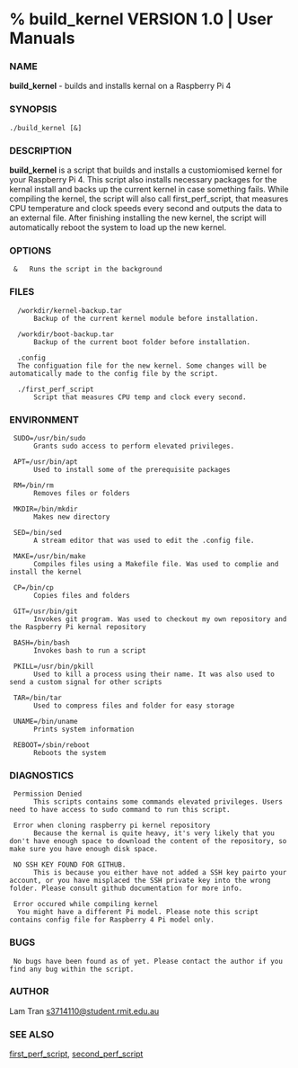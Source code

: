 
#   % build_kernel VERSION 1.0 | User Manuals                   


### **NAME**

   **build_kernel** - builds and installs kernal on a Raspberry Pi 4

### **SYNOPSIS**

    ./build_kernel [&]

### **DESCRIPTION**

   **build_kernel** is a script that builds and installs a customiomised kernel for your Raspberry Pi 4. This script also installs necessary packages for the kernal install and backs up 
     the current kernel in case something fails. While compiling the kernel, the script will also call first_perf_script, that measures CPU temperature and clock speeds every second and 
     outputs the data to an external file. After finishing installing the new kernel, the script will automatically reboot the system to load up the new kernel.
     
### **OPTIONS**

     &   Runs the script in the background
### **FILES**

      /workdir/kernel-backup.tar
          Backup of the current kernel module before installation.
	  
      /workdir/boot-backup.tar
          Backup of the current boot folder before installation.
	  
      .config
	  The configuation file for the new kernel. Some changes will be automatically made to the config file by the script.
	  
      ./first_perf_script
          Script that measures CPU temp and clock every second.

### **ENVIRONMENT**

     SUDO=/usr/bin/sudo
          Grants sudo access to perform elevated privileges.
     
     APT=/usr/bin/apt
          Used to install some of the prerequisite packages

     RM=/bin/rm
          Removes files or folders
     
     MKDIR=/bin/mkdir
          Makes new directory
     
     SED=/bin/sed
          A stream editor that was used to edit the .config file. 

     MAKE=/usr/bin/make
          Compiles files using a Makefile file. Was used to complie and install the kernel
     
     CP=/bin/cp
          Copies files and folders
     
     GIT=/usr/bin/git
          Invokes git program. Was used to checkout my own repository and the Raspberry Pi kernal repository
     
     BASH=/bin/bash
          Invokes bash to run a script
     
     PKILL=/usr/bin/pkill
          Used to kill a process using their name. It was also used to send a custom signal for other scripts

     TAR=/bin/tar
          Used to compress files and folder for easy storage
     
     UNAME=/bin/uname
          Prints system information
     
     REBOOT=/sbin/reboot
          Reboots the system

### **DIAGNOSTICS**

     Permission Denied
          This scripts contains some commands elevated privileges. Users need to have access to sudo command to run this script.

     Error when cloning raspberry pi kernel repository
          Because the kernal is quite heavy, it's very likely that you don't have enough space to download the content of the repository, so make sure you have enough disk space.

     NO SSH KEY FOUND FOR GITHUB.
          This is because you either have not added a SSH key pairto your account, or you have misplaced the SSH private key into the wrong folder. Please consult github documentation for more info.

     Error occured while compiling kernel
	  You might have a different Pi model. Please note this script contains config file for Raspberry 4 Pi model only.
	  
### **BUGS**

     No bugs have been found as of yet. Please contact the author if you find any bug within the script.

### **AUTHOR**

   Lam Tran 
   <s3714110@student.rmit.edu.au>

### **SEE ALSO**
   [first_perf_script](first_perf_script.md), [second_perf_script](second_perf_script.md)

